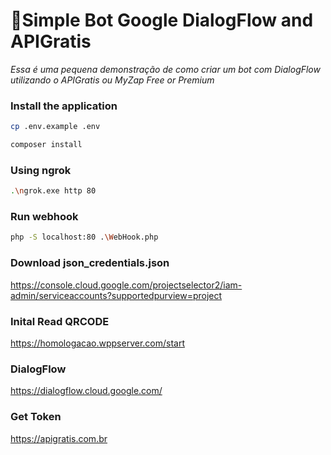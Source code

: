 # 🦜Simple Bot Google DialogFlow and APIGratis
_Essa é uma pequena demonstração de como criar um bot com DialogFlow utilizando o APIGratis ou MyZap Free or Premium_

### Install the application

```bash
cp .env.example .env
```

```bash
composer install
```

### Using ngrok

```bash
.\ngrok.exe http 80
```

### Run webhook
```bash
php -S localhost:80 .\WebHook.php
```

### Download json_credentials.json
https://console.cloud.google.com/projectselector2/iam-admin/serviceaccounts?supportedpurview=project

### Inital Read QRCODE
https://homologacao.wppserver.com/start

### DialogFlow 
https://dialogflow.cloud.google.com/

### Get Token
https://apigratis.com.br

